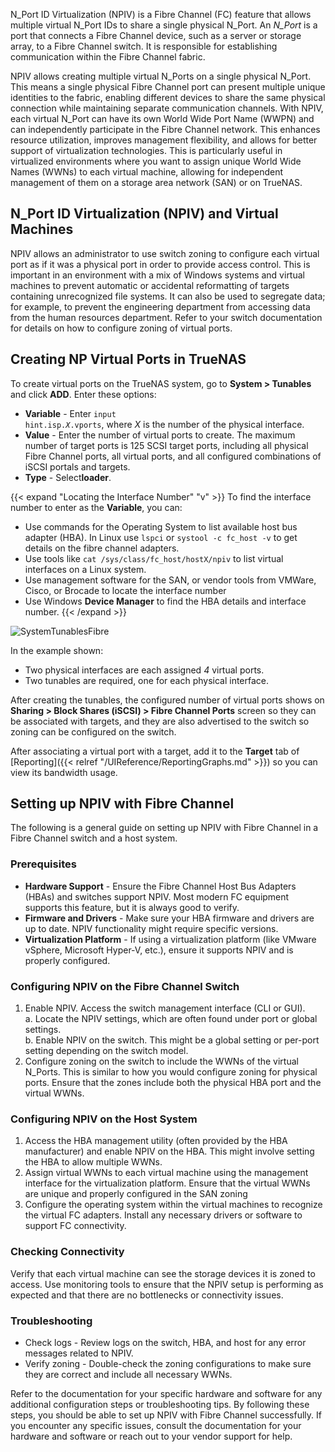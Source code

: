 &NewLine;

N_Port ID Virtualization (NPIV) is a Fibre Channel (FC) feature that allows multiple virtual N_Port IDs to share a single physical N_Port.
An *N_Port* is a port that connects a Fibre Channel device, such as a server or storage array, to a Fibre Channel switch.
It is responsible for establishing communication within the Fibre Channel fabric.

NPIV allows creating multiple virtual N_Ports on a single physical N_Port.
This means a single physical Fibre Channel port can present multiple unique identities to the fabric, enabling different devices to share the same physical connection while maintaining separate communication channels.
With NPIV, each virtual N_Port can have its own World Wide Port Name (WWPN) and can independently participate in the Fibre Channel network.
This enhances resource utilization, improves management flexibility, and allows for better support of virtualization technologies.
This is particularly useful in virtualized environments where you want to assign unique World Wide Names (WWNs) to each virtual machine, allowing for independent management of them on a storage area network (SAN) or on TrueNAS.

## N_Port ID Virtualization (NPIV) and Virtual Machines
NPIV allows an administrator to use switch zoning to configure each virtual port as if it was a physical port in order to provide access control.
This is important in an environment with a mix of Windows systems and virtual machines to prevent automatic or accidental reformatting of targets containing unrecognized file systems.
It can also be used to segregate data; for example, to prevent the engineering department from accessing data from the human resources department.
Refer to your switch documentation for details on how to configure zoning of virtual ports.

## Creating NP Virtual Ports in TrueNAS
To create virtual ports on the TrueNAS system, go to **System > Tunables** and click **ADD**.
Enter these options:

* **Variable** - Enter <code>input hint.isp.<i>X</i>.vports</code>, where *X* is the number of the physical interface.
* **Value** - Enter the number of virtual ports to create. 
  The maximum number of target ports is 125 SCSI target ports, including all physical Fibre Channel ports, all virtual ports, and all configured combinations of iSCSI portals and targets.
* **Type** - Select**loader**.

{{< expand "Locating the Interface Number" "v" >}}
To find the interface number to enter as the **Variable**, you can:
* Use commands for the Operating System to list available host bus adapter (HBA).
  In Linux use `lspci` or `systool -c fc_host -v` to get details on the fibre channel adapters.
* Use tools like `cat /sys/class/fc_host/hostX/npiv` to list virtual interfaces on a Linux system.
* Use management software for the SAN, or vendor tools from VMWare, Cisco, or Brocade to locate the interface number
* Use Windows **Device Manager** to find the HBA details and interface number.
{{< /expand >}}

![SystemTunablesFibre](/images/CORE/11.3/SystemTunablesFibre.png "Virtual Ports for Fibre Channel")

In the example shown:

* Two physical interfaces are each assigned *4* virtual ports.
* Two tunables are required, one for each physical interface.

After creating the tunables, the configured number of virtual ports shows on **Sharing > Block Shares (iSCSI) > Fibre Channel Ports** screen so they can be associated with targets, and they are also advertised to the switch so zoning can be configured on the switch.

After associating a virtual port with a target, add it to the **Target** tab of [Reporting]({{< relref "/UIReference/ReportingGraphs.md" >}}) so you can view its bandwidth usage.

## Setting up NPIV with Fibre Channel
The following is a general guide on setting up NPIV with Fibre Channel in a Fibre Channel switch and a host system.

### Prerequisites
* **Hardware Support** - Ensure the Fibre Channel Host Bus Adapters (HBAs) and switches support NPIV. Most modern FC equipment supports this feature, but it is always good to verify.
* **Firmware and Drivers** - Make sure your HBA firmware and drivers are up to date. NPIV functionality might require specific versions.
* **Virtualization Platform** - If using a virtualization platform (like VMware vSphere, Microsoft Hyper-V, etc.), ensure it supports NPIV and is properly configured. 

### Configuring NPIV on the Fibre Channel Switch
1. Enable NPIV. Access the switch management interface (CLI or GUI). <br>
   a. Locate the NPIV settings, which are often found under port or global settings. <br>
   b. Enable NPIV on the switch. This might be a global setting or per-port setting depending on the switch model.
2. Configure zoning on the switch to include the WWNs of the virtual N_Ports.
   This is similar to how you would configure zoning for physical ports. Ensure that the zones include both the physical HBA port and the virtual WWNs.

### Configuring NPIV on the Host System
1. Access the HBA management utility (often provided by the HBA manufacturer) and enable NPIV on the HBA. This might involve setting the HBA to allow multiple WWNs.
2. Assign virtual WWNs to each virtual machine using the management interface for the virtualization platform.
   Ensure that the virtual WWNs are unique and properly configured in the SAN zoning
3. Configure the operating system within the virtual machines to recognize the virtual FC adapters.
   Install any necessary drivers or software to support FC connectivity.

### Checking Connectivity
Verify that each virtual machine can see the storage devices it is zoned to access.
Use monitoring tools to ensure that the NPIV setup is performing as expected and that there are no bottlenecks or connectivity issues.

### Troubleshooting

* Check logs - Review logs on the switch, HBA, and host for any error messages related to NPIV.
* Verify zoning - Double-check the zoning configurations to make sure they are correct and include all necessary WWNs.

Refer to the documentation for your specific hardware and software for any additional configuration steps or troubleshooting tips.
By following these steps, you should be able to set up NPIV with Fibre Channel successfully.
If you encounter any specific issues, consult the documentation for your hardware and software or reach out to your vendor support for help.